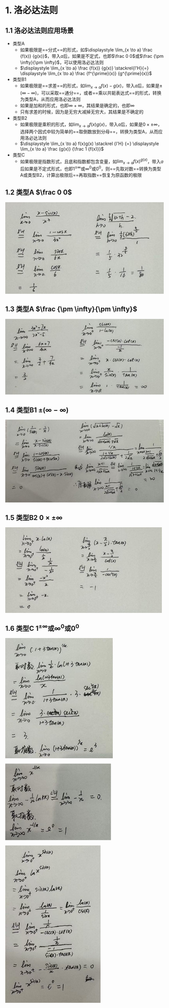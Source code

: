 # 1. 洛必达法则

## 1.1 洛必达法则应用场景

- 类型A
    - 如果极限是==分式==的形式，如$\displaystyle \lim_{x \to a} \frac {f(x)} {g(x)}$，带入$a$后，如果是不定式，也即$\frac 0 0$或$\frac {\pm \infty}{\pm \infty}$，可以使用洛必达法则
    - $\displaystyle \lim_{x \to a} \frac {f(x)} {g(x)} \stackrel{l'H}{=} \displaystyle \lim_{x \to a} \frac {f^{\prime}(x)} {g^{\prime}(x)}$
- 类型B1
    - 如果极限是==求差==的形式，如$\displaystyle \lim_{x \to a} f(x)-g(x)$，带入$a$后，如果是$\pm(\infty - \infty)$，可以采取==通分==，或者==乘以共轭表达式==的形式，转换为类型A，从而应用洛必达法则
    - 如果是加和的形式，也即$\infty + \infty$，其结果是确定的，也即$\infty$
    - 只有求差的时候，因为是无穷大减掉无穷大，其结果是不确定的
- 类型B2
    - 如果极限是乘积的形式，如$\displaystyle \lim_{x \to a} f(x)g(x)$，带入$a$后，如果是$0 \times \pm \infty$，选择两个因式中较为简单的==取倒数放到分母==，转换为类型A，从而应用洛必达法则
    - $\displaystyle \lim_{x \to a} f(x)g(x) \stackrel {l'H} {=} \displaystyle \lim_{x \to a} \frac {g(x)} {\frac 1 {f(x)}}$
- 类型C
    - 如果极限是指数形式，且底和指数都包含变量，如$\displaystyle \lim_{x \to a} f(x)^{g(x)}$，带入$a$后如果是不定式形式，也即$1^{\pm \infty}$或$\infty^0$或$0^0$，则==先取对数==转换为类型A或类型B2，计算出极限后==再取指数==恢复为原函数的极限

## 1.2 类型A $\frac 0 0$

![image-20241128093157861](<chap 14 洛必达法则和极限问题总结.assets/image-20241128093157861.png>)

## 1.3 类型A $\frac {\pm \infty}{\pm \infty}$

![image-20241128093217627](<chap 14 洛必达法则和极限问题总结.assets/image-20241128093217627.png>)

## 1.4 类型B1 $\pm(\infty - \infty)$

<img src="chap 14 洛必达法则和极限问题总结.assets/image-20241128093233597.png" alt="image-20241128093233597" style="zoom:80%;" />

## 1.5 类型B2 $0 \times \pm \infty$

<img src="chap 14 洛必达法则和极限问题总结.assets/image-20241128100227737.png" alt="image-20241128100227737" style="zoom:80%;" />

## 1.6 类型C  $1^{\pm \infty}$或$\infty^0$或$0^0$

![image-20241128100305068](<chap 14 洛必达法则和极限问题总结.assets/image-20241128100305068.png>)

![image-20241128100323562](<chap 14 洛必达法则和极限问题总结.assets/image-20241128100323562.png>)

![image-20241128100338503](<chap 14 洛必达法则和极限问题总结.assets/image-20241128100338503.png>)


